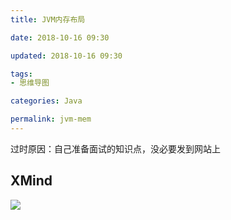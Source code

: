 ```yaml
---
title: JVM内存布局

date: 2018-10-16 09:30

updated: 2018-10-16 09:30

tags:
- 思维导图

categories: Java

permalink: jvm-mem
---
```


过时原因：自己准备面试的知识点，没必要发到网站上

## XMind

![](/images/mindmapping-jvm-mem-01.png)
